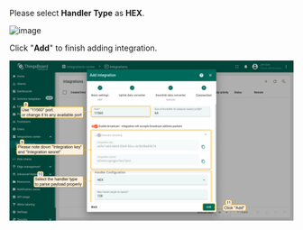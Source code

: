 Please select **Handler Type** as **HEX**.

![image](/images/user-guide/integrations/udp/handler-configuration-hex.png)

Click "**Add**" to finish adding integration.

![image](/images/user-guide/integrations/udp/udp-integration-setup-4-hex-pe.png)